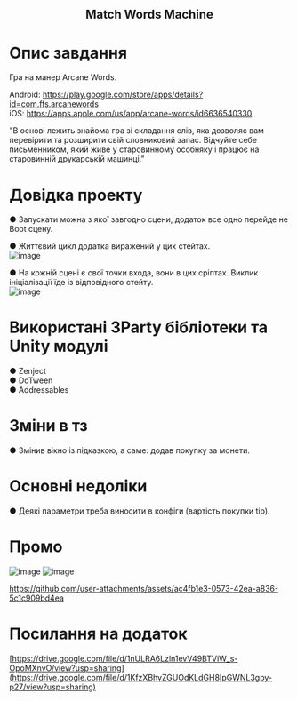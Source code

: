 <h2 align="center">
Match Words Machine
</h2> 

# Опис завдання

Гра на манер Arcane Words. 

Android: https://play.google.com/store/apps/details?id=com.ffs.arcanewords  
iOS: https://apps.apple.com/us/app/arcane-words/id6636540330  

"В основі лежить знайома гра зі складання слів, яка дозволяє вам перевірити та розширити свій словниковий запас. Відчуйте себе письменником, який живе у старовинному особняку і працює на старовинній друкарській машинці."

# Довідка проекту

● Запускати можна з якої завгодно сцени, додаток все одно перейде не Boot сцену. 

● Життєвий цикл додатка виражений у цих стейтах.  
![image](https://github.com/user-attachments/assets/e7ba8df5-3ba6-455b-b924-842e185b8344)

● На кожній сцені є свої точки входа, вони в цих сріптах. Виклик ініціалізації їде із відповідного стейту.  
![image](https://github.com/user-attachments/assets/a51e464e-659f-41f3-8333-75de82942f60)

# Використані 3Party бібліотеки та Unity модулі

● Zenject  
● DoTween  
● Addressables  

# Зміни в тз

● Змінив вікно із підказкою, а саме: додав покупку за монети.  

# Основні недоліки

● Деякі параметри треба виносити в конфіги (вартість покупки tip).

# Промо

![image](https://github.com/user-attachments/assets/d5782645-8276-4f9e-bb8e-6742d95c50fd)
![image](https://github.com/user-attachments/assets/d0571d76-8880-4646-9c17-02ebb46a44a0)

https://github.com/user-attachments/assets/ac4fb1e3-0573-42ea-a836-5c1c909bd4ea

# Посилання на додаток

[https://drive.google.com/file/d/1nULRA6Lzln1evV49BTViW_s-OpoMXnvO/view?usp=sharing](https://drive.google.com/file/d/1KfzXBhvZGUOdKLdGH8IpGWNL3gpy-p27/view?usp=sharing)
